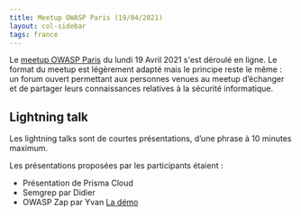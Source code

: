 ```yaml
---
title: Meetup OWASP Paris (19/04/2021)
layout: col-sidebar
tags: france
---
```


Le [meetup OWASP Paris](https://t.co/ZTNrEhIKrE) du lundi 19 Avril 2021 s'est déroulé en ligne. Le format du meetup est légèrement adapté mais le principe reste le même : un forum ouvert permettant aux personnes venues au meetup d’échanger et de partager leurs connaissances relatives à la sécurité informatique.

## Lightning talk

Les lightning talks sont de courtes présentations, d’une phrase à 10 minutes maximum.

Les présentations proposées par les participants étaient : 

 - Présentation de Prisma Cloud
 - Semgrep par Didier
 - OWASP Zap par Yvan [La démo](https://github.com/cotonne/security/tree/master/demo-owasp)
